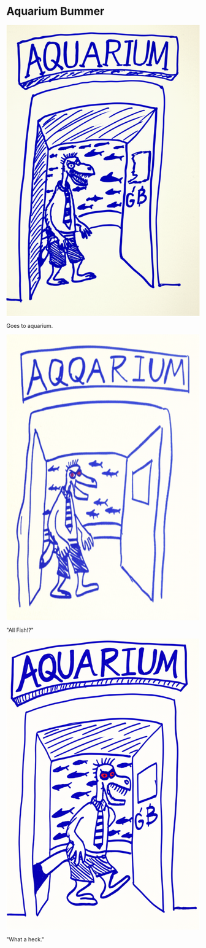 # Aquarium Bummer

![Garrey Goosey enters an aquarium.](aquarium-1.png)

Goes to aquarium.

![Garrey Goosey wanders confusedly through rows of fish tanks.](aquarium-2.png)

"All Fish!?"

![Garrey Goosey stomps out of the aquarium in anger.](aquarium-3.png)

"What a heck."

